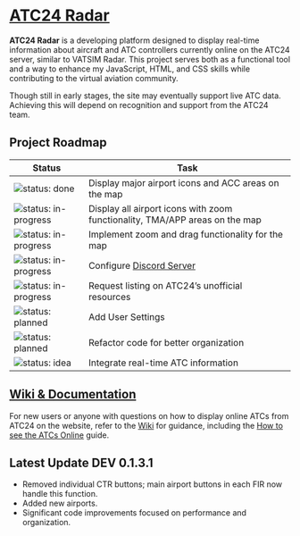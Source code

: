 # [ATC24 Radar](https://tiaguinho2009.github.io/ATC24-Radar/)

**ATC24 Radar** is a developing platform designed to display real-time information about aircraft and ATC controllers currently online on the ATC24 server, similar to VATSIM Radar. This project serves both as a functional tool and a way to enhance my JavaScript, HTML, and CSS skills while contributing to the virtual aviation community.

Though still in early stages, the site may eventually support live ATC data. Achieving this will depend on recognition and support from the ATC24 team.

## Project Roadmap

| Status                                         | Task                                         |
|------------------------------------------------|----------------------------------------------|
| ![status: done](https://img.shields.io/badge/status-done-brightgreen) | Display major airport icons and ACC areas on the map |
| ![status: in-progress](https://img.shields.io/badge/status-in--progress-orange) | Display all airport icons with zoom functionality, TMA/APP areas on the map |
| ![status: in-progress](https://img.shields.io/badge/status-in--progress-orange) | Implement zoom and drag functionality for the map |
| ![status: in-progress](https://img.shields.io/badge/status-in--progress-orange) | Configure [Discord Server](https://discord.gg/8cQAguPjkh) |
| ![status: in-progress](https://img.shields.io/badge/status-in--progress-orange) | Request listing on ATC24’s unofficial resources |
| ![status: planned](https://img.shields.io/badge/status-planned-blue) | Add User Settings |
| ![status: planned](https://img.shields.io/badge/status-planned-blue) | Refactor code for better organization |
| ![status: idea](https://img.shields.io/badge/status-idea-lightgrey) | Integrate real-time ATC information |

## [Wiki & Documentation](https://github.com/tiaguinho2009/ATC24-Radar/wiki)

For new users or anyone with questions on how to display online ATCs from ATC24 on the website, refer to the [Wiki](https://github.com/tiaguinho2009/ATC24-Radar/wiki) for guidance, including the [How to see the ATCs Online](https://github.com/tiaguinho2009/ATC24-Radar/wiki/How-to-see-the-ATCs-Online) guide.

## Latest Update DEV 0.1.3.1

- Removed individual CTR buttons; main airport buttons in each FIR now handle this function.
- Added new airports.
- Significant code improvements focused on performance and organization.
